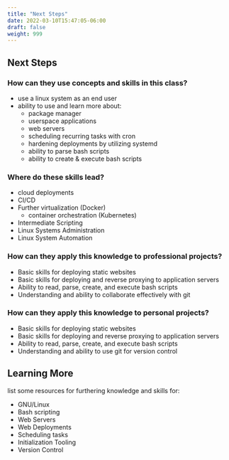 ```yaml
---
title: "Next Steps"
date: 2022-03-10T15:47:05-06:00
draft: false
weight: 999 
---
```


## Next Steps

### How can they use concepts and skills in this class?

- use a linux system as an end user
- ability to use and learn more about:
  - package manager
  - userspace applications
  - web servers
  - scheduling recurring tasks with cron
  - hardening deployments by utilizing systemd
  - ability to parse bash scripts
  - ability to create & execute bash scripts

### Where do these skills lead?

- cloud deployments
- CI/CD
- Further virtualization (Docker)
  - container orchestration (Kubernetes)
- Intermediate Scripting
- Linux Systems Administration
- Linux System Automation

### How can they apply this knowledge to professional projects?

- Basic skills for deploying static websites
- Basic skills for deploying and reverse proxying to application servers
- Ability to read, parse, create, and execute bash scripts
- Understanding and ability to collaborate effectively with git

### How can they apply this knowledge to personal projects?

- Basic skills for deploying static websites
- Basic skills for deploying and reverse proxying to application servers
- Ability to read, parse, create, and execute bash scripts
- Understanding and ability to use git for version control


## Learning More

list some resources for furthering knowledge and skills for: 

- GNU/Linux
- Bash scripting
- Web Servers
- Web Deployments
- Scheduling tasks
- Initialization Tooling
- Version Control
